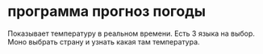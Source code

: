 # программа прогноз погоды

Показывает температуру в реальном времени.
Есть 3 языка на выбор.
Моно выбрать страну и узнать какая там температура.
